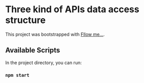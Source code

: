 # Three kind of APIs data access structure

This project was bootstrapped with [Fllow me...](https://github.com/c-moX).

## Available Scripts

In the project directory, you can run:

### `npm start`
